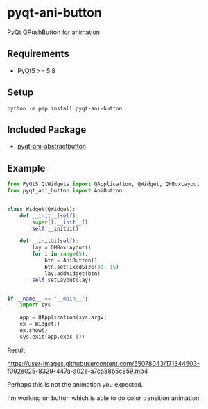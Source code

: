 # pyqt-ani-button
PyQt QPushButton for animation 

## Requirements
* PyQt5 >= 5.8

## Setup
`python -m pip install pyqt-ani-button`

## Included Package
* <a href="https://github.com/yjg30737/pyqt-ani-abstractbutton.git">pyqt-ani-abstractbutton</a>

## Example
```python
from PyQt5.QtWidgets import QApplication, QWidget, QHBoxLayout
from pyqt_ani_button import AniButton


class Widget(QWidget):
    def __init__(self):
        super().__init__()
        self.__initUi()

    def __initUi(self):
        lay = QHBoxLayout()
        for i in range(5):
            btn = AniButton()
            btn.setFixedSize(30, 15)
            lay.addWidget(btn)
        self.setLayout(lay)


if __name__ == "__main__":
    import sys

    app = QApplication(sys.argv)
    ex = Widget()
    ex.show()
    sys.exit(app.exec_())
```

Result

https://user-images.githubusercontent.com/55078043/171344503-f092e025-8329-447a-a02e-a7ca88b5c859.mp4

Perhaps this is not the animation you expected.

I'm working on button which is able to do color transition animation.
